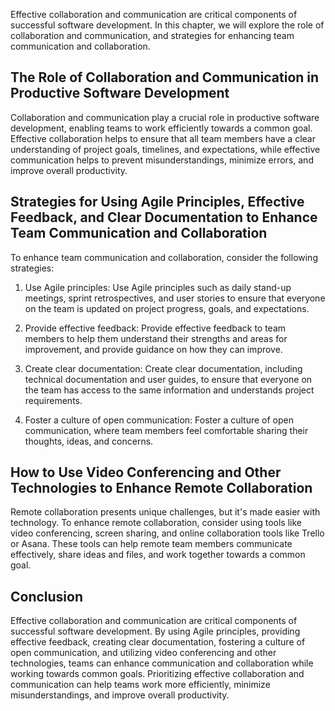 
Effective collaboration and communication are critical components of successful software development. In this chapter, we will explore the role of collaboration and communication, and strategies for enhancing team communication and collaboration.

The Role of Collaboration and Communication in Productive Software Development
------------------------------------------------------------------------------

Collaboration and communication play a crucial role in productive software development, enabling teams to work efficiently towards a common goal. Effective collaboration helps to ensure that all team members have a clear understanding of project goals, timelines, and expectations, while effective communication helps to prevent misunderstandings, minimize errors, and improve overall productivity.

Strategies for Using Agile Principles, Effective Feedback, and Clear Documentation to Enhance Team Communication and Collaboration
----------------------------------------------------------------------------------------------------------------------------------

To enhance team communication and collaboration, consider the following strategies:

1. Use Agile principles: Use Agile principles such as daily stand-up meetings, sprint retrospectives, and user stories to ensure that everyone on the team is updated on project progress, goals, and expectations.

2. Provide effective feedback: Provide effective feedback to team members to help them understand their strengths and areas for improvement, and provide guidance on how they can improve.

3. Create clear documentation: Create clear documentation, including technical documentation and user guides, to ensure that everyone on the team has access to the same information and understands project requirements.

4. Foster a culture of open communication: Foster a culture of open communication, where team members feel comfortable sharing their thoughts, ideas, and concerns.

How to Use Video Conferencing and Other Technologies to Enhance Remote Collaboration
------------------------------------------------------------------------------------

Remote collaboration presents unique challenges, but it's made easier with technology. To enhance remote collaboration, consider using tools like video conferencing, screen sharing, and online collaboration tools like Trello or Asana. These tools can help remote team members communicate effectively, share ideas and files, and work together towards a common goal.

Conclusion
----------

Effective collaboration and communication are critical components of successful software development. By using Agile principles, providing effective feedback, creating clear documentation, fostering a culture of open communication, and utilizing video conferencing and other technologies, teams can enhance communication and collaboration while working towards common goals. Prioritizing effective collaboration and communication can help teams work more efficiently, minimize misunderstandings, and improve overall productivity.
